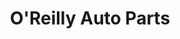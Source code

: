 ---
title: "O'Reilly Auto Parts"
url: /boise/oreilly-auto-parts-west-overland-road/
shop: car parts
---